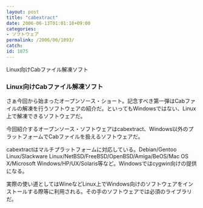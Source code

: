 ```yaml
---
layout: post
title: "cabextract"
date: 2006-06-13T01:01:18+09:00
categories:
- ソフトウェア
permalink: /2006/06/1893/
catch: 
id: 1875
---
```

Linux向けCabファイル解凍ソフト  
<!--more-->

### Linux向けCabファイル解凍ソフト
  

さぁ今回から始まったオープンソース・ショート。記念すべき第一弾はCabファイルの解凍を行うソフトウェアの紹介だ。といってもWindowsではない、Linux上で解凍できるソフトウェアだ。

  

今回紹介するオープンソース・ソフトウェアはcabextract、Windows以外のプラットフォームでCabファイルを扱えるソフトウェアだ。

  

cabextractはマルチプラットフォームに対応している。Debian/Gentoo Linux/Slackware Linux/NetBSD/FreeBSD/OpenBSD/Amiga/BeOS/Mac OS X/Microsoft Windows/HP/UX/Solaris等など。Windowsではcygwin向けの提供になる。

  

実際の使い道としてはWineなどLinux上でWindows向けのソフトウェアをインストールする際等に利用される。その手のソフトウェアでは必須のライブラリだ。

